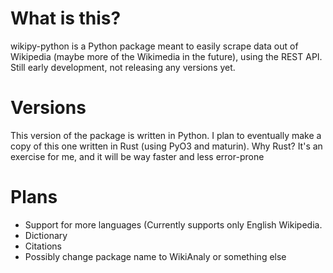 # What is this?
wikipy-python is a Python package meant to easily scrape data out of Wikipedia (maybe more of the Wikimedia in the future), using the REST API.
Still early development, not releasing any versions yet.

# Versions
This version of the package is written in Python. I plan to eventually make a copy of this one written in Rust (using PyO3 and maturin).
Why Rust? It's an exercise for me, and it will be way faster and less error-prone

# Plans
- Support for more languages (Currently supports only English Wikipedia.
- Dictionary
- Citations
- Possibly change package name to WikiAnaly or something else
